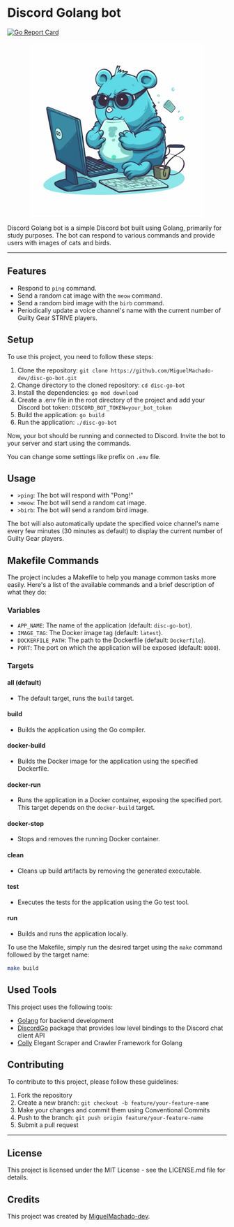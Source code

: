 # Discord Golang bot

[![Go Report Card](https://goreportcard.com/badge/github.com/MiguelMachado-dev/disc-go-bot)](https://goreportcard.com/report/github.com/MiguelMachado-dev/disc-go-bot)

<p align="center">
  <img src="./assets/Migtito_blue_gopher_programmer_coding._programming.png" alt="Discord Golang bot Header" width="400">
</p>

Discord Golang bot is a simple Discord bot built using Golang, primarily for study purposes. The bot can respond to various commands and provide users with images of cats and birds.

---

## Features

- Respond to `ping` command.
- Send a random cat image with the `meow` command.
- Send a random bird image with the `birb` command.
- Periodically update a voice channel's name with the current number of Guilty Gear STRIVE players.

## Setup

To use this project, you need to follow these steps:

1. Clone the repository: `git clone https://github.com/MiguelMachado-dev/disc-go-bot.git`
2. Change directory to the cloned repository: `cd disc-go-bot`
3. Install the dependencies: `go mod download`
4. Create a .env file in the root directory of the project and add your Discord bot token: `DISCORD_BOT_TOKEN=your_bot_token`
5. Build the application: `go build`
6. Run the application: `./disc-go-bot`

Now, your bot should be running and connected to Discord. Invite the bot to your server and start using the commands.

You can change some settings like prefix on `.env` file.

## Usage
- `>ping`: The bot will respond with "Pong!"
- `>meow`: The bot will send a random cat image.
- `>birb`: The bot will send a random bird image.

The bot will also automatically update the specified voice channel's name every few minutes (30 minutes as default) to display the current number of Guilty Gear players.

## Makefile Commands

The project includes a Makefile to help you manage common tasks more easily. Here's a list of the available commands and a brief description of what they do:

### Variables

- `APP_NAME`: The name of the application (default: `disc-go-bot`).
- `IMAGE_TAG`: The Docker image tag (default: `latest`).
- `DOCKERFILE_PATH`: The path to the Dockerfile (default: `Dockerfile`).
- `PORT`: The port on which the application will be exposed (default: `8080`).

### Targets

#### all (default)

- The default target, runs the `build` target.

#### build

- Builds the application using the Go compiler.

#### docker-build

- Builds the Docker image for the application using the specified Dockerfile.

#### docker-run

- Runs the application in a Docker container, exposing the specified port. This target depends on the `docker-build` target.

#### docker-stop

- Stops and removes the running Docker container.

#### clean

- Cleans up build artifacts by removing the generated executable.

#### test

- Executes the tests for the application using the Go test tool.

#### run

- Builds and runs the application locally.

To use the Makefile, simply run the desired target using the `make` command followed by the target name:

```bash
make build
```

## Used Tools

This project uses the following tools:

- [Golang](https://golang.org/) for backend development
- [DiscordGo](https://github.com/bwmarrin/discordgo) package that provides low level bindings to the Discord chat client API
- [Colly](https://github.com/gocolly/colly) Elegant Scraper and Crawler Framework for Golang

## Contributing

To contribute to this project, please follow these guidelines:

1. Fork the repository
2. Create a new branch: `git checkout -b feature/your-feature-name`
3. Make your changes and commit them using Conventional Commits
4. Push to the branch: `git push origin feature/your-feature-name`
5. Submit a pull request

---

## License

This project is licensed under the MIT License - see the LICENSE.md file for details.

## Credits

This project was created by [MiguelMachado-dev](https://github.com/MiguelMachado-dev).